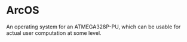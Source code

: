 # ArcOS
An operating system for an ATMEGA328P-PU, which can be usable for actual user computation at some level.

